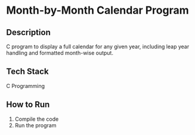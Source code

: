 # Month-by-Month Calendar Program

## Description
C program to display a full calendar for any given year, including leap year handling and formatted month-wise output.

## Tech Stack
C Programming

## How to Run
1. Compile the code
2. Run the program